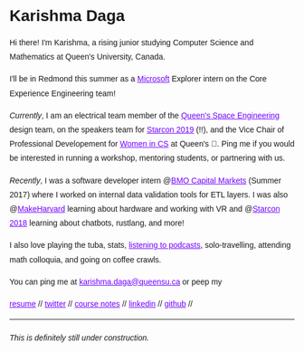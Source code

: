 <style>
  h1 a {display: none;}
  .container-lg {min-width: 200px; max-width: 680px; padding: 45px;}
  h1 {font-family: 'Work Sans', sans-serif;font-style: bold}
  h3,h4,h5,h6,p {line-height: 1.8em; font-family: 'Work Sans', sans-serif;}
  a {color: #7100FF}
</style>

# Karishma Daga

Hi there! I'm Karishma, a rising junior studying Computer Science and Mathematics at Queen's University, Canada. 

I'll be in Redmond this summer as a [Microsoft](https://www.microsoft.com/) Explorer intern on the Core Experience Engineering team!

*Currently*, I am an electrical team member of the [Queen's Space Engineering](http://qset.ca/) design team, on the speakers team for [Starcon 2019](https://starcon.io/) (!!), and the Vice Chair of Professional Developement for [Women in CS](http://qscwisc.weebly.com/) at Queen's 💖. Ping me if you would be interested in running a workshop, mentoring students, or partnering with us.

*Recently*, I was a software developer intern @[BMO Capital Markets](https://www.bmocm.com/) (Summer 2017) where I worked on internal data validation tools for ETL layers. I was also @[MakeHarvard](http://makeharvard.io/) learning about hardware and working with VR and @[Starcon 2018](https://starcon.io/) learning about chatbots, rustlang, and more! 

I also love playing the tuba, stats, [listening to podcasts](podcast.md), solo-travelling, attending math colloquia, and going on coffee crawls. 

You can ping me at [karishma.daga@queensu.ca](mailto:karishma.daga@queensu.ca) or peep my

[resume](https://drive.google.com/file/d/16_wuQqkRYZVr2W3V9RRKUicrlVDE8YyV/view?usp=sharing)
//
[twitter](https://twitter.com/karishmadagaa)
//
[course notes](http://karishmadaga.com/course-notes)
//
[linkedin](https://www.linkedin.com/in/karishma-daga/)
//
[github](https://github.com/KarishmaDaga)
//

--- 
###### _This is definitely still under construction._
